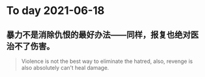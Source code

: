 
# To day 2021-06-18


## 暴力不是消除仇恨的最好办法——同样，报复也绝对医治不了伤害。
> Violence is not the best way to eliminate the hatred, also, revenge is also absolutely can't heal damage.

    